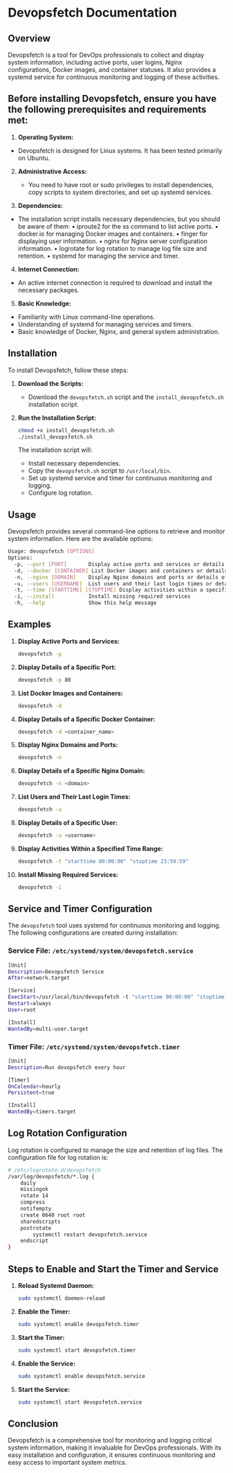 
# Devopsfetch Documentation

## Overview

Devopsfetch is a tool for DevOps professionals to collect and display system information, including active ports, user logins, Nginx configurations, Docker images, and container statuses. It also provides a systemd service for continuous monitoring and logging of these activities.

## Before installing Devopsfetch, ensure you have the following prerequisites and requirements met:

1.	**Operating System:**
   -	Devopsfetch is designed for Linux systems. It has been tested primarily on Ubuntu.

2.	**Administrative Access:**
	-	You need to have root or sudo privileges to install dependencies, copy scripts to system directories, and set up systemd services.

3.	**Dependencies:**
   -	The installation script installs necessary dependencies, but you should be aware of them:
      •	iproute2 for the ss command to list active ports.
      •	docker.io for managing Docker images and containers.
      •	finger for displaying user information.
      •	nginx for Nginx server configuration information.
      •	logrotate for log rotation to manage log file size and retention.
      •	systemd for managing the service and timer.

4.	**Internet Connection:**
   - An active internet connection is required to download and install the necessary packages.
   
5.	**Basic Knowledge:**
   - Familiarity with Linux command-line operations.
   - Understanding of systemd for managing services and timers.
   - Basic knowledge of Docker, Nginx, and general system administration.

## Installation

To install Devopsfetch, follow these steps:

1. **Download the Scripts:**
   - Download the `devopsfetch.sh` script and the `install_devopsfetch.sh` installation script.

2. **Run the Installation Script:**
   ```bash
   chmod +x install_devopsfetch.sh
   ./install_devopsfetch.sh
   ```

   The installation script will:
   - Install necessary dependencies.
   - Copy the `devopsfetch.sh` script to `/usr/local/bin`.
   - Set up systemd service and timer for continuous monitoring and logging.
   - Configure log rotation.

## Usage

Devopsfetch provides several command-line options to retrieve and monitor system information. Here are the available options:

```bash
Usage: devopsfetch [OPTIONS]
Options:
  -p, --port [PORT]       Display active ports and services or details of a specific port
  -d, --docker [CONTAINER] List Docker images and containers or details of a specific container
  -n, --nginx [DOMAIN]    Display Nginx domains and ports or details of a specific domain
  -u, --users [USERNAME]  List users and their last login times or details of a specific user
  -t, --time [STARTTIME] [STOPTIME] Display activities within a specified time range
  -i, --install           Install missing required services
  -h, --help              Show this help message
```

## Examples

1. **Display Active Ports and Services:**
   ```bash
   devopsfetch -p
   ```

2. **Display Details of a Specific Port:**
   ```bash
   devopsfetch -p 80
   ```

3. **List Docker Images and Containers:**
   ```bash
   devopsfetch -d
   ```

4. **Display Details of a Specific Docker Container:**
   ```bash
   devopsfetch -d <container_name>
   ```

5. **Display Nginx Domains and Ports:**
   ```bash
   devopsfetch -n
   ```

6. **Display Details of a Specific Nginx Domain:**
   ```bash
   devopsfetch -n <domain>
   ```

7. **List Users and Their Last Login Times:**
   ```bash
   devopsfetch -u
   ```

8. **Display Details of a Specific User:**
   ```bash
   devopsfetch -u <username>
   ```

9. **Display Activities Within a Specified Time Range:**
   ```bash
   devopsfetch -t "starttime 00:00:00" "stoptime 23:59:59"
   ```

10. **Install Missing Required Services:**
    ```bash
    devopsfetch -i
    ```

## Service and Timer Configuration

The `devopsfetch` tool uses systemd for continuous monitoring and logging. The following configurations are created during installation:

### Service File: `/etc/systemd/system/devopsfetch.service`

```bash
[Unit]
Description=Devopsfetch Service
After=network.target

[Service]
ExecStart=/usr/local/bin/devopsfetch -t "starttime 00:00:00" "stoptime 23:59:59"
Restart=always
User=root

[Install]
WantedBy=multi-user.target
```

### Timer File: `/etc/systemd/system/devopsfetch.timer`

```bash
[Unit]
Description=Run devopsfetch every hour

[Timer]
OnCalendar=hourly
Persistent=true

[Install]
WantedBy=timers.target
```

## Log Rotation Configuration

Log rotation is configured to manage the size and retention of log files. The configuration file for log rotation is:

```bash
# /etc/logrotate.d/devopsfetch
/var/log/devopsfetch/*.log {
    daily
    missingok
    rotate 14
    compress
    notifempty
    create 0640 root root
    sharedscripts
    postrotate
        systemctl restart devopsfetch.service
    endscript
}
```

## Steps to Enable and Start the Timer and Service

1. **Reload Systemd Daemon:**
   ```bash
   sudo systemctl daemon-reload
   ```

2. **Enable the Timer:**
   ```bash
   sudo systemctl enable devopsfetch.timer
   ```

3. **Start the Timer:**
   ```bash
   sudo systemctl start devopsfetch.timer
   ```

4. **Enable the Service:**
   ```bash
   sudo systemctl enable devopsfetch.service
   ```

5. **Start the Service:**
   ```bash
   sudo systemctl start devopsfetch.service
   ```

## Conclusion

Devopsfetch is a comprehensive tool for monitoring and logging critical system information, making it invaluable for DevOps professionals. With its easy installation and configuration, it ensures continuous monitoring and easy access to important system metrics.
